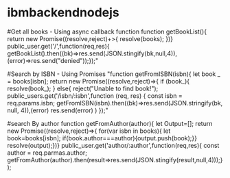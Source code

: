 # ibmbackendnodejs

#Get all books - Using async callback function
function getBookList(){
return new Promise((resolve,reject)+>{
resolve(books);  })}
public_user.get('/',function(req,res){
getBookList().then((bk)=>res.send(JSON.stingify(bk,null,4)),(error)=>res.send("denied"));});"


#Search by ISBN - Using Promises
"function getFromISBN(isbn){
let book _ = books[isbn];
return new Promise((resolve,reject)=>{
if (book_){ resolve(book_); }
else{ reject("Unable to find book!");
public_users.get('/isbn/:isbn',function (req, res) {
const isbn = req.params.isbn;
getFromlSBN(isbn).then((bk)=>res.send(JSON.stringify(bk, null, 4)),(error) res.send(error) ) });"



#search By author
function getFromAuthor(author){
let Output=[];
return new Promise((resolve,reject)=>{
for(var isbn in books){
let book=books[isbn];
if(book.author===author){output.push(book);}}
resolve(output);})}
public_user.get('author/:author',function(req,res){
const author = req.parmas.author;
getFromAuthor(author).then(result=>res.send(JSON.stingify(result,null,4)));});
